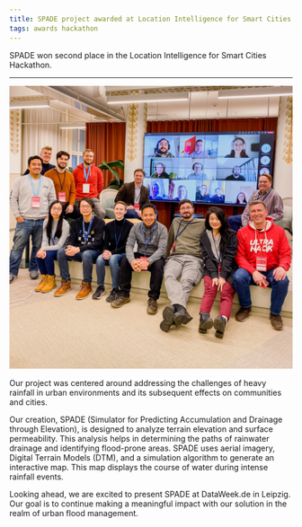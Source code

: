 ```yaml
---
title: SPADE project awarded at Location Intelligence for Smart Cities Hackathon
tags: awards hackathon
---
```


SPADE won second place in the Location Intelligence for Smart Cities Hackathon.

<!--more-->

---
![Leipzig](/img/award_location_hackathon.jpeg)

Our project was centered around addressing the challenges of heavy rainfall in urban environments and its subsequent effects on communities and cities.

Our creation, SPADE (Simulator for Predicting Accumulation and Drainage through Elevation), is designed to analyze terrain elevation and surface permeability. This analysis helps in determining the paths of rainwater drainage and identifying flood-prone areas. SPADE uses aerial imagery, Digital Terrain Models (DTM), and a simulation algorithm to generate an interactive map. This map displays the course of water during intense rainfall events.

Looking ahead, we are excited to present SPADE at DataWeek.de in Leipzig. Our goal is to continue making a meaningful impact with our solution in the realm of urban flood management.
